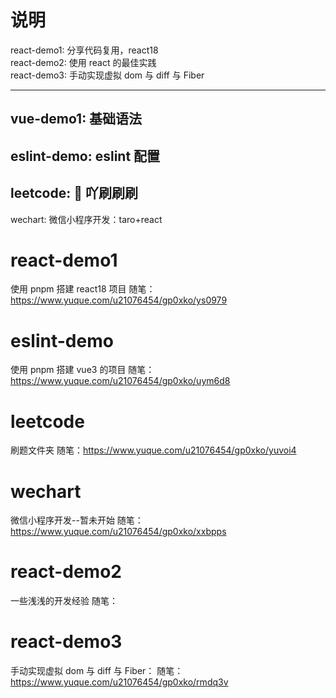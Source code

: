 # 说明

react-demo1: 分享代码复用，react18<br/>
react-demo2: 使用 react 的最佳实践<br/>
react-demo3: 手动实现虚拟 dom 与 diff 与 Fiber<br/>

---

## vue-demo1: 基础语法

## eslint-demo: eslint 配置

## leetcode: 🐛 吖刷刷刷

wechart: 微信小程序开发：taro+react

# react-demo1

使用 pnpm 搭建 react18 项目
随笔：https://www.yuque.com/u21076454/gp0xko/ys0979

# eslint-demo

使用 pnpm 搭建 vue3 的项目
随笔：https://www.yuque.com/u21076454/gp0xko/uym6d8

# leetcode

刷题文件夹
随笔：https://www.yuque.com/u21076454/gp0xko/yuvoi4

# wechart

微信小程序开发--暂未开始
随笔：https://www.yuque.com/u21076454/gp0xko/xxbpps

# react-demo2

一些浅浅的开发经验
随笔：

# react-demo3

手动实现虚拟 dom 与 diff 与 Fiber：
随笔：https://www.yuque.com/u21076454/gp0xko/rmdq3v
